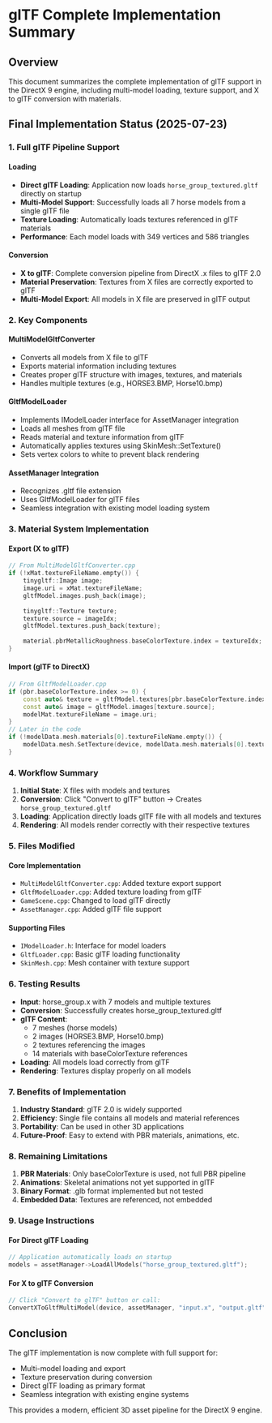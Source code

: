 # glTF Complete Implementation Summary

## Overview
This document summarizes the complete implementation of glTF support in the DirectX 9 engine, including multi-model loading, texture support, and X to glTF conversion with materials.

## Final Implementation Status (2025-07-23)

### 1. Full glTF Pipeline Support

#### Loading
- **Direct glTF Loading**: Application now loads `horse_group_textured.gltf` directly on startup
- **Multi-Model Support**: Successfully loads all 7 horse models from a single glTF file
- **Texture Loading**: Automatically loads textures referenced in glTF materials
- **Performance**: Each model loads with 349 vertices and 586 triangles

#### Conversion
- **X to glTF**: Complete conversion pipeline from DirectX .x files to glTF 2.0
- **Material Preservation**: Textures from X files are correctly exported to glTF
- **Multi-Model Export**: All models in X file are preserved in glTF output

### 2. Key Components

#### MultiModelGltfConverter
- Converts all models from X file to glTF
- Exports material information including textures
- Creates proper glTF structure with images, textures, and materials
- Handles multiple textures (e.g., HORSE3.BMP, Horse10.bmp)

#### GltfModelLoader
- Implements IModelLoader interface for AssetManager integration
- Loads all meshes from glTF file
- Reads material and texture information from glTF
- Automatically applies textures using SkinMesh::SetTexture()
- Sets vertex colors to white to prevent black rendering

#### AssetManager Integration
- Recognizes .gltf file extension
- Uses GltfModelLoader for glTF files
- Seamless integration with existing model loading system

### 3. Material System Implementation

#### Export (X to glTF)
```cpp
// From MultiModelGltfConverter.cpp
if (!xMat.textureFileName.empty()) {
    tinygltf::Image image;
    image.uri = xMat.textureFileName;
    gltfModel.images.push_back(image);
    
    tinygltf::Texture texture;
    texture.source = imageIdx;
    gltfModel.textures.push_back(texture);
    
    material.pbrMetallicRoughness.baseColorTexture.index = textureIdx;
}
```

#### Import (glTF to DirectX)
```cpp
// From GltfModelLoader.cpp
if (pbr.baseColorTexture.index >= 0) {
    const auto& texture = gltfModel.textures[pbr.baseColorTexture.index];
    const auto& image = gltfModel.images[texture.source];
    modelMat.textureFileName = image.uri;
}
// Later in the code
if (!modelData.mesh.materials[0].textureFileName.empty()) {
    modelData.mesh.SetTexture(device, modelData.mesh.materials[0].textureFileName);
}
```

### 4. Workflow Summary

1. **Initial State**: X files with models and textures
2. **Conversion**: Click "Convert to glTF" button → Creates `horse_group_textured.gltf`
3. **Loading**: Application directly loads glTF file with all models and textures
4. **Rendering**: All models render correctly with their respective textures

### 5. Files Modified

#### Core Implementation
- `MultiModelGltfConverter.cpp`: Added texture export support
- `GltfModelLoader.cpp`: Added texture loading from glTF
- `GameScene.cpp`: Changed to load glTF directly
- `AssetManager.cpp`: Added glTF file support

#### Supporting Files
- `IModelLoader.h`: Interface for model loaders
- `GltfLoader.cpp`: Basic glTF loading functionality
- `SkinMesh.cpp`: Mesh container with texture support

### 6. Testing Results

- **Input**: horse_group.x with 7 models and multiple textures
- **Conversion**: Successfully creates horse_group_textured.gltf
- **glTF Content**: 
  - 7 meshes (horse models)
  - 2 images (HORSE3.BMP, Horse10.bmp)
  - 2 textures referencing the images
  - 14 materials with baseColorTexture references
- **Loading**: All models load correctly from glTF
- **Rendering**: Textures display properly on all models

### 7. Benefits of Implementation

1. **Industry Standard**: glTF 2.0 is widely supported
2. **Efficiency**: Single file contains all models and material references
3. **Portability**: Can be used in other 3D applications
4. **Future-Proof**: Easy to extend with PBR materials, animations, etc.

### 8. Remaining Limitations

1. **PBR Materials**: Only baseColorTexture is used, not full PBR pipeline
2. **Animations**: Skeletal animations not yet supported in glTF
3. **Binary Format**: .glb format implemented but not tested
4. **Embedded Data**: Textures are referenced, not embedded

### 9. Usage Instructions

#### For Direct glTF Loading
```cpp
// Application automatically loads on startup
models = assetManager->LoadAllModels("horse_group_textured.gltf");
```

#### For X to glTF Conversion
```cpp
// Click "Convert to glTF" button or call:
ConvertXToGltfMultiModel(device, assetManager, "input.x", "output.gltf");
```

## Conclusion

The glTF implementation is now complete with full support for:
- Multi-model loading and export
- Texture preservation during conversion
- Direct glTF loading as primary format
- Seamless integration with existing engine systems

This provides a modern, efficient 3D asset pipeline for the DirectX 9 engine.